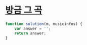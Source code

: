 # [방금 그 곡](https://programmers.co.kr/learn/courses/30/lessons/17683)

```js
function solution(m, musicinfos) {
    var answer = '';
    return answer;
}
```
